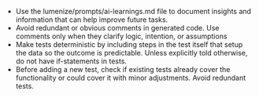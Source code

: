 - Use the lumenize/prompts/ai-learnings.md file to document insights and information that can help improve future tasks.
- Avoid redundant or obvious comments in generated code. Use comments only when they clarify logic, intention, or assumptions
- Make tests deterministic by including steps in the test itself that setup the data so the outcome is predictable. Unless explicitly told otherwise, do not have if-statements in tests.
- Before adding a new test, check if existing tests already cover the functionality or could cover it with minor adjustments. Avoid redundant tests.